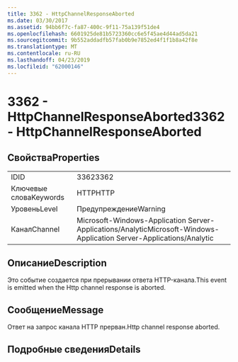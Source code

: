 ```yaml
---
title: 3362 - HttpChannelResponseAborted
ms.date: 03/30/2017
ms.assetid: 94bb6f7c-fa87-400c-9f11-75a139f51de4
ms.openlocfilehash: 6601925de81b5723360cc6e5f45ae4d44ad5da21
ms.sourcegitcommit: 9b552addadfb57fab0b9e7852ed4f1f1b8a42f8e
ms.translationtype: MT
ms.contentlocale: ru-RU
ms.lasthandoff: 04/23/2019
ms.locfileid: "62000146"
---
```

# <a name="3362---httpchannelresponseaborted"></a><span data-ttu-id="7dbff-102">3362 - HttpChannelResponseAborted</span><span class="sxs-lookup"><span data-stu-id="7dbff-102">3362 - HttpChannelResponseAborted</span></span>
## <a name="properties"></a><span data-ttu-id="7dbff-103">Свойства</span><span class="sxs-lookup"><span data-stu-id="7dbff-103">Properties</span></span>  
  
|||  
|-|-|  
|<span data-ttu-id="7dbff-104">ID</span><span class="sxs-lookup"><span data-stu-id="7dbff-104">ID</span></span>|<span data-ttu-id="7dbff-105">3362</span><span class="sxs-lookup"><span data-stu-id="7dbff-105">3362</span></span>|  
|<span data-ttu-id="7dbff-106">Ключевые слова</span><span class="sxs-lookup"><span data-stu-id="7dbff-106">Keywords</span></span>|<span data-ttu-id="7dbff-107">HTTP</span><span class="sxs-lookup"><span data-stu-id="7dbff-107">HTTP</span></span>|  
|<span data-ttu-id="7dbff-108">Уровень</span><span class="sxs-lookup"><span data-stu-id="7dbff-108">Level</span></span>|<span data-ttu-id="7dbff-109">Предупреждение</span><span class="sxs-lookup"><span data-stu-id="7dbff-109">Warning</span></span>|  
|<span data-ttu-id="7dbff-110">Канал</span><span class="sxs-lookup"><span data-stu-id="7dbff-110">Channel</span></span>|<span data-ttu-id="7dbff-111">Microsoft-Windows-Application Server-Applications/Analytic</span><span class="sxs-lookup"><span data-stu-id="7dbff-111">Microsoft-Windows-Application Server-Applications/Analytic</span></span>|  
  
## <a name="description"></a><span data-ttu-id="7dbff-112">Описание</span><span class="sxs-lookup"><span data-stu-id="7dbff-112">Description</span></span>  
 <span data-ttu-id="7dbff-113">Это событие создается при прерывании ответа HTTP-канала.</span><span class="sxs-lookup"><span data-stu-id="7dbff-113">This event is emitted when the Http channel response is aborted.</span></span>  
  
## <a name="message"></a><span data-ttu-id="7dbff-114">Сообщение</span><span class="sxs-lookup"><span data-stu-id="7dbff-114">Message</span></span>  
 <span data-ttu-id="7dbff-115">Ответ на запрос канала HTTP прерван.</span><span class="sxs-lookup"><span data-stu-id="7dbff-115">Http channel response aborted.</span></span>  
  
## <a name="details"></a><span data-ttu-id="7dbff-116">Подробные сведения</span><span class="sxs-lookup"><span data-stu-id="7dbff-116">Details</span></span>
